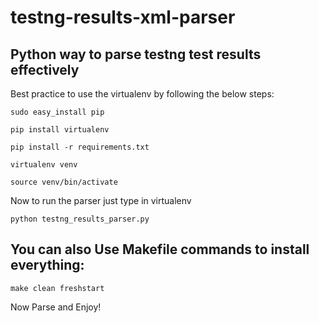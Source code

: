 # testng-results-xml-parser

## Python way to parse testng test results effectively

Best practice to use the virtualenv by following the below steps:

`sudo easy_install pip`

`pip install virtualenv`

`pip install -r requirements.txt`

`virtualenv venv`

`source venv/bin/activate`

Now to run the parser just type in virtualenv

`python testng_results_parser.py`

## You can also Use Makefile commands to install everything:

`make clean freshstart`

Now Parse and Enjoy!